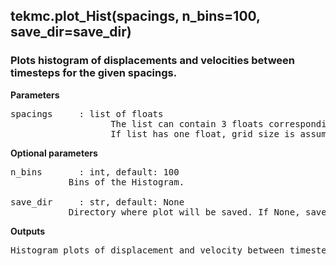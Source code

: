 ## tekmc.plot_Hist(spacings, n_bins=100, save_dir=save_dir)

### Plots histogram of displacements and velocities between timesteps for the given spacings.

**Parameters**
<pre>
spacings	 : list of floats
                   The list can contain 3 floats corresponding to grid size along x, y and z direction (in nm). 
                   If list has one float, grid size is assumed equal along all directions. Ex: [0.23,0.24,0.24], [0.24], etc.
</pre>
**Optional parameters**
<pre>
n_bins		 : int, default: 100
		   Bins of the Histogram.
		   
save_dir	 : str, default: None
  		   Directory where plot will be saved. If None, save_dir = ‘visualizations’.
</pre>
**Outputs**
<pre>
Histogram plots of displacement and velocity between timesteps is saved in save_dir directory.
</pre>
